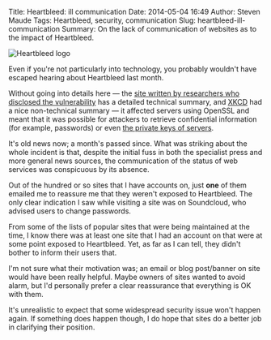 Title: Heartbleed: ill communication
Date: 2014-05-04 16:49
Author: Steven Maude
Tags: Heartbleed, security, communication
Slug: heartbleed-ill-communication
Summary: On the lack of communication of websites as to the impact of Heartbleed.

![Heartbleed logo]({filename}/images/heartbleed.png)

Even if you're not particularly into technology, you probably wouldn't
have escaped hearing about Heartbleed last month.

Without going into details here — the [site written by researchers who
disclosed the vulnerability](http://heartbleed.com/) has a detailed
technical summary, and [XKCD](http://xkcd.com/1354/) had a nice
non-technical summary — it affected servers using OpenSSL and meant that
it was possible for attackers to retrieve confidential information (for
example, passwords) or even [the private keys of
servers](http://blog.cloudflare.com/answering-the-critical-question-can-you-get-private-ssl-keys-using-heartbleed).

It's old news now; a month's passed since. What was striking about the
whole incident is that, despite the initial fuss in both the specialist
press and more general news sources, the communication of the status of
web services was conspicuous by its absence.

Out of the hundred or so sites that I have accounts on, just **one** of
them emailed me to reassure me that they weren't exposed to Heartbleed.
The only clear indication I saw while visiting a site was on Soundcloud,
who advised users to change passwords.

From some of the lists of popular sites that were being maintained at
the time, I know there was at least one site that I had an account on
that were at some point exposed to Heartbleed. Yet, as far as I can
tell, they didn't bother to inform their users that.

I'm not sure what their motivation was; an email or blog post/banner on
site would have been really helpful. Maybe owners of sites wanted to
avoid alarm, but I'd personally prefer a clear reassurance that
everything is OK with them.

It's unrealistic to expect that some widespread security issue won't
happen again. If something does happen though, I do hope that sites do a
better job in clarifying their position.

